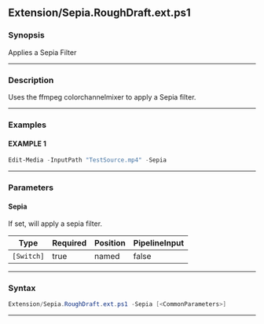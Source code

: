 
Extension/Sepia.RoughDraft.ext.ps1
----------------------------------
### Synopsis
Applies a Sepia Filter

---
### Description

Uses the ffmpeg colorchannelmixer to apply a Sepia filter.

---
### Examples
#### EXAMPLE 1
```PowerShell
Edit-Media -InputPath "TestSource.mp4" -Sepia
```

---
### Parameters
#### **Sepia**

If set, will apply a sepia filter.






|Type      |Required|Position|PipelineInput|
|----------|--------|--------|-------------|
|`[Switch]`|true    |named   |false        |



---
### Syntax
```PowerShell
Extension/Sepia.RoughDraft.ext.ps1 -Sepia [<CommonParameters>]
```
---





